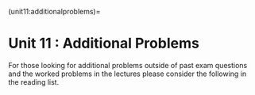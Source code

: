 (unit11:additionalproblems)=
# Unit 11 : Additional Problems

For those looking for additional problems outside of past exam questions and the worked problems in the lectures please consider the following in the reading list.

